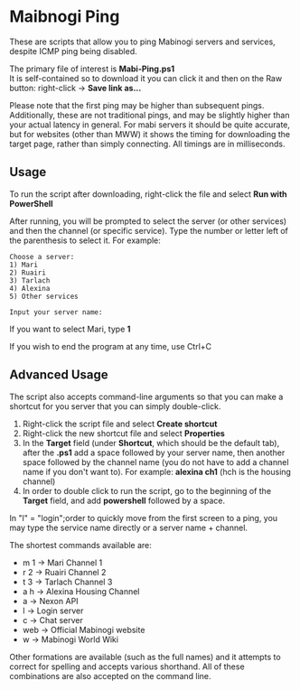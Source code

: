 # Maibnogi Ping #
These are scripts that allow you to ping Mabinogi servers and services, despite ICMP ping being disabled.

The primary file of interest is **Mabi-Ping.ps1**  
It is self-contained so to download it you can click it and then on the Raw button: right-click -> **Save link as...**

Please note that the first ping may be higher than subsequent pings. Additionally, these are not traditional pings, and may be slightly higher than your actual latency in general. For mabi servers it should be quite accurate, but for websites (other than MWW) it shows the timing for downloading the target page, rather than simply connecting. All timings are in milliseconds.

## Usage ##
To run the script after downloading, right-click the file and select **Run with PowerShell**

After running, you will be prompted to select the server (or other services) and then the channel (or specific service). Type the number or letter left of the parenthesis to select it. For example:

	Choose a server:
	1) Mari
	2) Ruairi
	3) Tarlach
	4) Alexina
	5) Other services

	Input your server name:

If you want to select Mari, type **1**

If you wish to end the program at any time, use Ctrl+C

## Advanced Usage ##
The script also accepts command-line arguments so that you can make a shortcut for you server that you can simply double-click.

1. Right-click the script file and select **Create shortcut**
2. Right-click the new shortcut file and select **Properties**
3. In the **Target** field (under **Shortcut**, which should be the default tab), after the **.ps1** add a space followed by your server name, then another space followed by the channel name (you do not have to add a channel name if you don't want to). For example: **alexina ch1** (hch is the housing channel)
4. In order to double click to run the script, go to the beginning of the **Target** field, and add **powershell** followed by a space.

In
	"l" = "login";order to quickly move from the first screen to a ping, you may type the service name directly or a server name + channel.

The shortest commands available are:

* m 1 -> Mari Channel 1
* r 2 -> Ruairi Channel 2
* t 3 -> Tarlach Channel 3
* a h -> Alexina Housing Channel
* a -> Nexon API
* l -> Login server
* c -> Chat server
* web -> Official Mabinogi website
* w -> Mabinogi World Wiki

Other formations are available (such as the full names) and it attempts to correct for spelling and accepts various shorthand. All of these combinations are also accepted on the command line.


